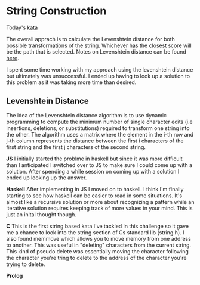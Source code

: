 # String Construction 

Today's [kata](https://www.codewars.com/kata/58a3a735cebc0630830000c0)

The overall apprach is to calculate the Levenshtein distance for both possible transformations of the string. Whichever has the closest score will be the path that is selected. Notes on Levenshtein distance can be found [here](#levenshtein-distance).

I spent some time working with my approach using the levenshtein distance but ultimately was unsuccessful. I ended up having to look up a solution to this problem as it was taking more time than desired. 

## Levenshtein Distance

The idea of the Levenshtein distance algorithm is to use dynamic programming to compute the minimum number of single character edits (i.e insertions, deletions, or substitutions) required to transform one string into the other. The algorithm uses a matrix where the element in the i-th row and j-th column represents the distance between the first i characters of the first string and the first j characters of the second string.

**JS** 
I initially started the problme in haskell but since it was more difficult than I anticipated I switched over to JS to make sure I could come up with a solution. After spending a while session on coming up with a solution I ended up looking up the answer. 

**Haskell**
After implementing in JS I moved on to haskell. I think I'm finally starting to see how haskell can be easier to read in some situations. It's almost like a recursive solution or more about recognizing a pattern while an iterative solution requires keeping track of more values in your mind. This is just an inital thought though.

**C**
This is the first string based kata I've tackled in this challenge so it gave me a chance to look into the string section of Cs standard lib (string.h). I also found memmove which allows you to move memory from one address to another. This was useful in "deleting" characters from the current string. This kind of pseudo delete was essentially moving the character following the character you're tring to delete to the address of the character you're trying to delete.

**Prolog**

